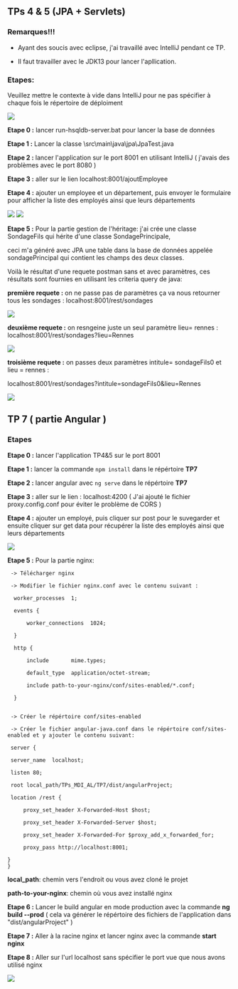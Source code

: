 ## TPs 4 & 5 (JPA + Servlets)

### Remarques!!!

- Ayant des soucis avec eclipse, j'ai travaillé avec IntelliJ pendant ce TP.

- Il faut travailler avec le JDK13 pour lancer l'apllication.

### Etapes:

Veuillez mettre le contexte à vide dans IntelliJ pour ne pas spécifier à chaque fois le répertoire de déploiment

![](images/capture7.0.PNG)

**Etape 0 :** lancer run-hsqldb-server.bat pour lancer la base de données

**Etape 1 :** Lancer la classe \src\main\java\jpa\JpaTest.java

**Etape 2 :** lancer l'application sur le port 8001 en utilisant IntelliJ ( j'avais des problèmes avec le port 8080 )
 
**Etape 3 :** aller sur le lien localhost:8001/ajoutEmployee

**Etape 4 :** ajouter un employee et un département, puis envoyer le formulaire pour afficher la liste des employés ainsi que leurs départements

![](images/ajoutEmployee.PNG)
![](images/listeEmployeeAjour.png)

**Etape 5 :** Pour la partie gestion de l'héritage: j'ai crée une classe SondageFils qui hérite d'une classe SondagePrincipale, 

ceci m'a généré avec JPA une table dans la base de données appelée sondagePrincipal qui contient les champs des deux classes.

Voilà le résultat d'une requete postman sans et avec paramètres, ces résultats sont fournies en utilisant les criteria query de java:

**première requete :** on ne passe pas de paramètres ça va nous retourner tous les sondages : localhost:8001/rest/sondages

![](images/sansSondagePostman.PNG)

**deuxième requete :** on resngeine juste un seul paramètre lieu= rennes : localhost:8001/rest/sondages?lieu=Rennes

![](images/postmanLieuSondage.PNG)

**troisième requete :** on passes deux paramètres intitule= sondageFils0 et lieu = rennes : 

localhost:8001/rest/sondages?intitule=sondageFils0&lieu=Rennes

![](images/intituleLieuSondage.PNG)


## TP 7 ( partie Angular )

### Etapes

**Etape 0 :** lancer l'application TP4&5 sur le port 8001

**Etape 1 :** lancer la commande `npm install` dans le répértoire **TP7**

**Etape 2 :** lancer angular avec `ng serve` dans le répértoire **TP7**

**Etape 3 :** aller sur le lien : localhost:4200 ( J'ai ajouté le fichier proxy.config.conf pour éviter le problème de CORS ) 

**Etape 4 :** ajouter un employé, puis cliquer sur post pour le suvegarder et ensuite cliquer sur get data pour récupérer la liste 
des employés ainsi que leurs départements

![](images/getPostData.png)  

**Etape 5 :** Pour la partie nginx:

     -> Télécharger nginx

     -> Modifier le fichier nginx.conf avec le contenu suivant :

      worker_processes  1;

      events {

          worker_connections  1024;

      }

      http {

          include       mime.types;

          default_type  application/octet-stream;

          include path-to-your-nginx/conf/sites-enabled/*.conf;

      }


     -> Créer le répértoire conf/sites-enabled 

     -> Créer le fichier angular-java.conf dans le répértoire conf/sites-enabled et y ajouter le contenu suivant:

     server {

     server_name  localhost;

     listen 80;

     root local_path/TPs_MDI_AL/TP7/dist/angularProject;

     location /rest {

         proxy_set_header X-Forwarded-Host $host;

         proxy_set_header X-Forwarded-Server $host;

         proxy_set_header X-Forwarded-For $proxy_add_x_forwarded_for;

         proxy_pass http://localhost:8001;

    }
    }
      
**local_path**: chemin vers l'endroit ou vous avez cloné le projet

**path-to-your-nginx**: chemin où vous avez installé nginx
    
**Etape 6 :** Lancer le build angular en mode production avec la commande **ng build --prod** ( cela va générer le répértoire des fichiers de l'application dans "dist/angularProject" )

**Etape 7 :** Aller à la racine nginx et lancer nginx avec la commande **start nginx**

**Etape 8 :** Aller sur l'url localhost sans spécifier le port vue que nous avons utilisé nginx

![](images/getPostDataNginx.png)
